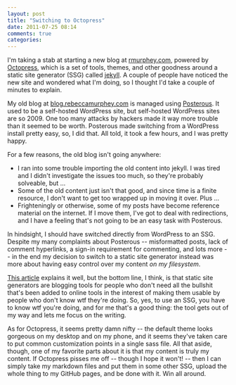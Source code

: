 ```yaml
---
layout: post
title: "Switching to Octopress"
date: 2011-07-25 08:14
comments: true
categories:
---
```


I'm taking a stab at starting a new blog at
[rmurphey.com](http://rmurphey.com), powered by
[Octopress](http://octopress.org/), which is a set of tools, themes, and other
goodness around a static site generator (SSG) called
[jekyll](https://github.com/mojombo/jekyll). A couple of people have noticed
the new site and wondered what I'm doing, so I thought I'd take a couple of
minutes to explain.

My old blog at [blog.rebeccamurphey.com](http://blog.rebeccamurphey.com) is
managed using [Posterous](http://posterous.com). It used to be a self-hosted
WordPress site, but self-hosted WordPress sites are so 2009. One too many
attacks by hackers made it way more trouble than it seemed to be worth.
Posterous made switching from a WordPress install pretty easy, so, I did that.
All told, it took a few hours, and I was pretty happy.

For a few reasons, the old blog isn't going anywhere:

- I ran into some trouble importing the old content into jekyll. I was tired
  and I didn't investigate the issues too much, so they're probably solveable,
  but ...
- Some of the old content just isn't that good, and since time is a finite
  resource, I don't want to get too wrapped up in moving it over. Plus ...
- Frighteningly or otherwise, some of my posts have become reference material
  on the internet. If I move them, I've got to deal with redirections, and I
  have a feeling that's not going to be an easy task with Posterous.

In hindsight, I should have switched directly from WordPress to an SSG. Despite
my many complaints about Posterous -- misformatted posts, lack of comment
hyperlinks, a sign-in requirement for commenting, and lots more -- in the end
my decision to switch to a static site generator instead was more about having
easy control over my content _on my filesystem_.

[This article](http://blog.guestlistapp.com/post/2304152860/five-reasons-to-use-a-static-site-generator-instead-of)
explains it well, but the bottom line, I think, is that static site generators
are blogging tools for people who don't need all the bullshit that's been added
to online tools in the interest of making them usable by people who don't know
wtf they're doing. So, yes, to use an SSG, you have to know wtf you're doing,
and for me that's a good thing: the tool gets out of my way and lets me focus
on the writing.

As for Octopress, it seems pretty damn nifty -- the default theme looks gorgeous on my
desktop and on my phone, and it seems they've taken care to put common
customization points in a single sass file. All that aside, though, one of my favorite parts
about it is that my content is truly my content. If Octopress pisses me off --
though I hope it won't! -- then I can simply take my markdown files and put
them in some other SSG, upload the whole thing to my GitHub pages, and be done
with it. Win all around.
